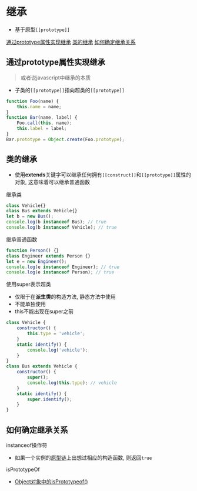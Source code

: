 # 继承

- 基于原型`[[prototype]]`

[通过prototype属性实现继承](#通过prototype属性实现继承)
[类的继承](#类的继承)
[如何确定继承关系](#如何确定继承关系)

## 通过prototype属性实现继承

> 或者说javascript中继承的本质

- 子类的`[[prototype]]`指向超类的`[[prototype]]`

```js
function Foo(name) {
    this.name = name;
}
function Bar(name, label) {
    Foo.call(this, name);
    this.label = label;
}
Bar.prototype = Object.create(Foo.prototype);
```
## 类的继承

- 使用**extends**关键字可以继承任何拥有`[[construct]]`和`[[prototype]]`属性的对象, 这意味着可以继承普通函数

继承类

```js
class Vehicle{}
class Bus extends Vehicle{}
let b = new Bus();
console.log(b instanceof Bus); // true
console.log(b instanceof Vehicle); // true
```

继承普通函数

```js
function Person() {}
class Engineer extends Person {}
let e = new Engineer();
console.log(e instanceof Engineer); // true
console.log(e instanceof Person); // true
```

使用super表示超类

- 仅限于在**派生类**的构造方法, 静态方法中使用
- 不能单独使用
- this不能出现在super之前

```js
class Vehicle {
    constructor() {
        this.type = 'vehicle';
    }
    static identify() {
        console.log('vehicle');
    }
}
class Bus extends Vehicle {
    constructor() {
        super();
        console.log(this.type); // vehicle
    }
    static identify() {
        super.identify();
    }
}
```

## 如何确定继承关系

instanceof操作符

- 如果一个实例的[原型链](JavaScript_Prototype.md)上出想过相应的构造函数, 则返回`true`

isPrototypeOf

- [Object对象中的isPrototypeof()](JavaScript_Object_Object.md)

